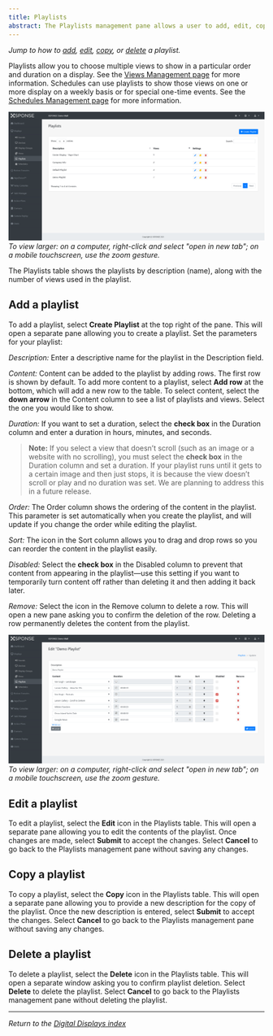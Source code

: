 ```yaml
---
title: Playlists
abstract: The Playlists management pane allows a user to add, edit, copy, or delete a playlist. Selecting the Displays link and then the Playlists link in the navigation pane will take you to the Playlists management pane. 
---
```

*Jump to how to [add](playlists-management.md#add-a-playlist), [edit](playlists-management.md#edit-a-playlist), [copy](playlists-management.md#copy-a-playlist), or [delete](playlists-management.md#delete-a-playlist) a playlist.*

Playlists allow you to choose multiple views to show in a particular order and duration on a display. See the [Views Management page](views-management.md) for more information. Schedules can use playlists to show those views on one or more display on a weekly basis or for special one-time events. See the [Schedules Management page](schedules-management.md) for more information. 

![playlists management pane](playlists_management.png)
_To view larger: on a computer, right-click and select "open in new tab"; on a mobile touchscreen, use the zoom gesture._

The Playlists table shows the playlists by description (name), along with the number of views used in the playlist.

## Add a playlist
To add a playlist, select **Create Playlist** at the top right of the pane. This will open a separate pane allowing you to create a playlist. Set the parameters for your playlist:

_Description:_ Enter a descriptive name for the playlist in the Description field. 

_Content:_ Content can be added to the playlist by adding rows. The first row is shown by default. To add more content to a playlist, select **Add row** at the bottom, which will add a new row to the table. To select content, select the **down arrow** in the Content column to see a list of playlists and views. Select the one you would like to show. 

_Duration:_ If you want to set a duration, select the **check box** in the Duration column and enter a duration in hours, minutes, and seconds. 
> **Note:** If you select a view that doesn’t scroll (such as an image or a website with no scrolling), you must select the **check box** in the Duration column and set a duration. If your playlist runs until it gets to a certain image and then just stops, it is because the view doesn’t scroll or play and no duration was set. We are planning to address this in a future release.

_Order:_ The Order column shows the ordering of the content in the playlist. This parameter is set automatically when you create the playlist, and will update if you change the order while editing the playlist.

_Sort:_ The icon in the Sort column allows you to drag and drop rows so you can reorder the content in the playlist easily. 

_Disabled:_ Select the **check box** in the Disabled column to prevent that content from appearing in the playlist—use this setting if you want to temporarily turn content off rather than deleting it and then adding it back later. 

_Remove:_ Select the icon in the Remove column to delete a row. This will open a new pane asking you to confirm the deletion of the row. Deleting a row permanently deletes the content from the playlist. 

![playlist creation and edit pane](playlist_edit.png)
_To view larger: on a computer, right-click and select "open in new tab"; on a mobile touchscreen, use the zoom gesture._

## Edit a playlist
To edit a playlist, select the **Edit** icon in the Playlists table. This will open a separate pane allowing you to edit the contents of the playlist. Once changes are made, select **Submit** to accept the changes. Select **Cancel** to go back to the Playlists management pane without saving any changes.

## Copy a playlist
To copy a playlist, select the **Copy** icon in the Playlists table. This will open a separate pane allowing you to provide a new description for the copy of the playlist. Once the new description is entered, select **Submit** to accept the changes. Select **Cancel** to go back to the Playlists management pane without saving any changes.

## Delete a playlist
To delete a playlist, select the **Delete** icon in the Playlists table. This will open a separate window asking you to confirm playlist deletion. Select **Delete** to delete the playlist. Select **Cancel** to go back to the Playlists management pane without deleting the playlist.

___
*Return to the [Digital Displays index](index.md)*
